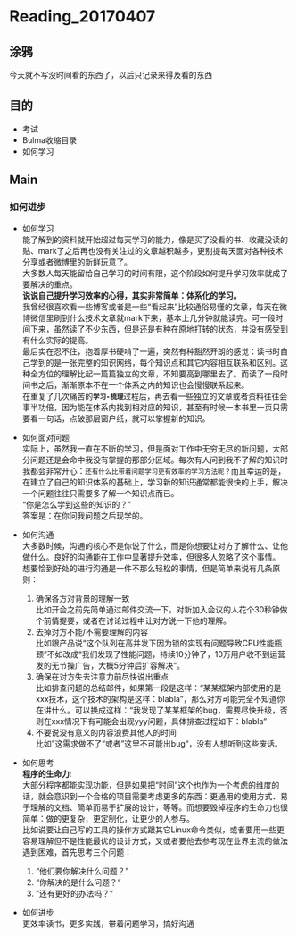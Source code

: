 # Reading_20170407
## 涂鸦  
今天就不写没时间看的东西了，以后只记录来得及看的东西

## 目的
- 考试
- Bulma收缩目录
- 如何学习

## Main
### 如何进步  

- 如何学习  
能了解到的资料就开始超过每天学习的能力，像是买了没看的书、收藏没读的贴、mark了之后再也没有关注过的文章越积越多，更别提每天面对各种技术分享或者微博里的新鲜玩意了。<br>
大多数人每天能留给自己学习的时间有限，这个阶段如何提升学习效率就成了要解决的重点。<br>
<b>说说自己提升学习效率的心得，其实非常简单：体系化的学习。</b><br>
我曾经很喜欢看一些博客或者是一些“看起来”比较通俗易懂的文章，每天在微博微信里刷到什么技术文章就mark下来，基本上几分钟就能读完。可一段时间下来，虽然读了不少东西，但是还是有种在原地打转的状态，并没有感受到有什么实际的提高。<br>
最后实在忍不住，抱着厚书硬啃了一遍，突然有种豁然开朗的感觉：读书时自己学到的是一张完整的知识网络，每个知识点和其它内容相互联系和区别。这种全方位的理解比起一篇篇独立的文章，不知要高到哪里去了。而读了一段时间书之后，渐渐原本不在一个体系之内的知识也会慢慢联系起来。<br>
在重复了几次痛苦的<b>`学习-梳理`</b>过程后，再去看一些独立的文章或者资料往往会事半功倍，因为能在体系内找到相对应的知识，甚至有时候一本书里一页只需要看一句话，点破那层窗户纸，就可以掌握新的知识。<br>

- 如何面对问题  
实际上，虽然我一直在不断的学习，但是面对工作中无穷无尽的新问题，大部分问题还是会命中我没有掌握的那部分区域。每次有人问到我不了解的知识时我都会非常开心：`还有什么比带着问题学习更有效率的学习方法呢？`而且幸运的是，在建立了自己的知识体系的基础上，学习新的知识通常都能很快的上手，解决一个问题往往只需要多了解一个知识点而已。<br>
“你是怎么学到这些的知识的？”<br>
答案是：在你问我问题之后现学的。

- 如何沟通  
大多数时候，沟通的核心不是你说了什么，而是你想要让对方了解什么、让他做什么。良好的沟通能在工作中显著提升效率，但很多人忽略了这个事情。<br>
想要恰到好处的进行沟通是一件不那么轻松的事情，但是简单来说有几条原则：<br>
  1. 确保各方对背景的理解一致<br>
  比如开会之前先简单通过邮件交流一下，对新加入会议的人花个30秒钟做个前情提要，或者在讨论过程中让对方说一下他的理解。<br>  
  2. 去掉对方不能/不需要理解的内容<br>
  比如跟产品说“这个队列在高并发下因为锁的实现有问题导致CPU性能瓶颈”不如改成“我们发现了性能问题，持续10分钟了，10万用户收不到运营发的无节操广告，大概5分钟后扩容解决”。<br>  
  3. 确保在对方失去注意力前尽快说出重点<br>
  比如排查问题的总结邮件，如果第一段是这样：“某某框架内部使用的是xxx技术，这个技术的架构是这样：blabla”，那么对方可能完全不知道你在讲什么。可以换成这样：“我发现了某某框架的bug，需要尽快升级，否则在xxx情况下有可能会出现yyy问题，具体排查过程如下：blabla”<br>  
  4. 不要说没有意义的内容浪费其他人的时间<br>
  比如”这需求做不了“或者”这里不可能出bug“，没有人想听到这些废话。

- 如何思考  
<b>程序的生命力</b>:<br>
大部分程序都能实现功能，但是如果把“时间”这个也作为一个考虑的维度的话，就会意识到一个合格的项目需要考虑更多的东西：更通用的使用方式、易于理解的文档、简单而易于扩展的设计，等等。而想要毁掉程序的生命力也很简单：做的更复杂，更定制化，让更少的人参与。<br>
比如说要让自己写的工具的操作方式跟其它Linux命令类似，或者要用一些更容易理解但不是性能最优的设计方式，又或者要他去参考现在业界主流的做法<br>
遇到困难，首先思考三个问题：
  1. “他们要你解决什么问题？”<br>
  2. “你解决的是什么问题？“<br>
  3. ”还有更好的办法吗？“<br>

- 如何进步<br>
更效率读书，更多实践，带着问题学习，搞好沟通
